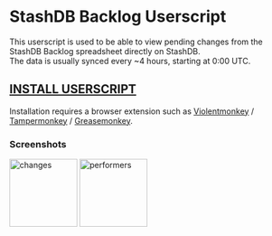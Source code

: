 # StashDB Backlog Userscript

This userscript is used to be able to view pending changes from the StashDB Backlog spreadsheet directly on StashDB.  
The data is usually synced every ~4 hours, starting at 0:00 UTC.
## [**INSTALL USERSCRIPT**](https://gist.github.com/peolic/e4713081f7ad063cd0e91f2482ac39a7/raw/stashdb-backlog.user.js)

Installation requires a browser extension such as [Violentmonkey] / [Tampermonkey] / [Greasemonkey].

### Screenshots
<a href="https://i.ibb.co/S6FyM1G/changes.png" title="changes"><img alt="changes" height="120" src="https://i.ibb.co/2FGhCLH/changes.png"></a>
<a href="https://i.ibb.co/jWYNPMH/performers.png" title="performers"><img alt="performers" height="120" src="https://i.ibb.co/JyT1w7C/performers.png"></a>

[Violentmonkey]:https://violentmonkey.github.io/
[Tampermonkey]:https://www.tampermonkey.net/
[Greasemonkey]:https://www.greasespot.net/
